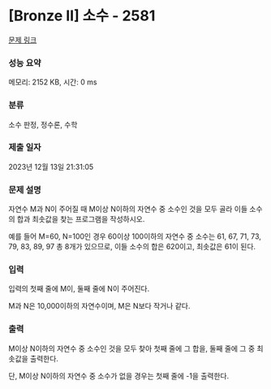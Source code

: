 # [Bronze II] 소수 - 2581 

[문제 링크](https://www.acmicpc.net/problem/2581) 

### 성능 요약

메모리: 2152 KB, 시간: 0 ms

### 분류

소수 판정, 정수론, 수학

### 제출 일자

2023년 12월 13일 21:31:05

### 문제 설명

<p>자연수 M과 N이 주어질 때 M이상 N이하의 자연수 중 소수인 것을 모두 골라 이들 소수의 합과 최솟값을 찾는 프로그램을 작성하시오.</p>

<p>예를 들어 M=60, N=100인 경우 60이상 100이하의 자연수 중 소수는 61, 67, 71, 73, 79, 83, 89, 97 총 8개가 있으므로, 이들 소수의 합은 620이고, 최솟값은 61이 된다.</p>

### 입력 

 <p>입력의 첫째 줄에 M이, 둘째 줄에 N이 주어진다.</p>

<p>M과 N은 10,000이하의 자연수이며, M은 N보다 작거나 같다.</p>

### 출력 

 <p>M이상 N이하의 자연수 중 소수인 것을 모두 찾아 첫째 줄에 그 합을, 둘째 줄에 그 중 최솟값을 출력한다. </p>

<p>단, M이상 N이하의 자연수 중 소수가 없을 경우는 첫째 줄에 -1을 출력한다.</p>


